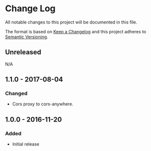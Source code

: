 # Change Log

All notable changes to this project will be documented in this file.

The format is based on [Keep a Changelog](http://keepachangelog.com/)
and this project adheres to [Semantic Versioning](http://semver.org/).

## Unreleased
N/A

## 1.1.0 - 2017-08-04
### Changed
- Cors proxy to cors-anywhere.

## 1.0.0 - 2016-11-20
### Added

- Initial release
